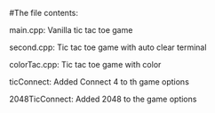 #The file contents:

main.cpp: Vanilla tic tac toe game

second.cpp: Tic tac toe game with auto clear terminal

colorTac.cpp: Tic tac toe game with color

ticConnect: Added Connect 4 to th game options

2048TicConnect: Added 2048 to the game options
